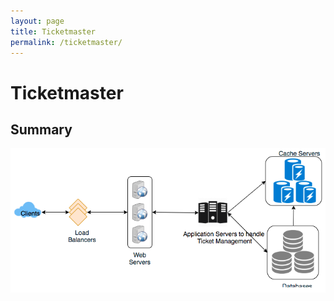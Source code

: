 ```yaml
---
layout: page
title: Ticketmaster
permalink: /ticketmaster/
---
```


# Ticketmaster

## Summary
![overview](imgs/ticketmaster-overview.png)

